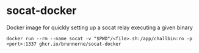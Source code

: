 # socat-docker
Docker image for quickly setting up a socat relay executing a given binary

`docker run --rm --name socat -v "$PWD"/<file>.sh:/app/challbin:ro -p <port>:1337 ghcr.io/brunnerne/socat-docker`
